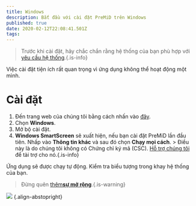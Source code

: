 ```yaml
---
title: Windows
description: Bắt đầu với cài đặt PreMiD trên Windows
published: true
date: 2020-02-12T22:08:41.501Z
tags:
---
```


> Trước khi cài đặt, hãy chắc chắn rằng hệ thống của bạn phù hợp với [yêu cầu hệ thống](/install/requirements).{.is-info}

Việc cài đặt tiện ích rất quan trọng vì ứng dụng không thể hoạt động một mình.

# Cài đặt
1. Đến trang web của chúng tôi bằng cách nhấn vào [đây](https://premid.app/downloads).
2. Chọn <strong x-id = "1">Windows</strong>.
3. Mở bộ cài đặt.
4. <strong x-id = "1">Windows SmartScreen</strong> sẽ xuất hiện, nếu bạn cài đặt PreMiD lần đầu tiên. Nhấp vào <strong x-id = "1">Thông tin khác</strong> và sau đó chọn <strong x-id = "1">Chạy mọi cách</strong>. > Điều này là do chúng tôi không có Chứng chỉ ký mã (CSC). [Hỗ trợ chúng tôi](https://www.patreon.com/Timeraa) để tài trợ cho nó.{.is-info}

Ứng dụng sẽ được chạy tự động. Kiểm tra biểu tượng trong khay hệ thống của bạn.

> Đừng quên [thêm<strong x-id = "1">sự mở rộng</strong>](/install).{.is-warning}

![](https://a.icons8.com/djxbtnYm/GBjHDS/svg.svg) {.align-abstopright}